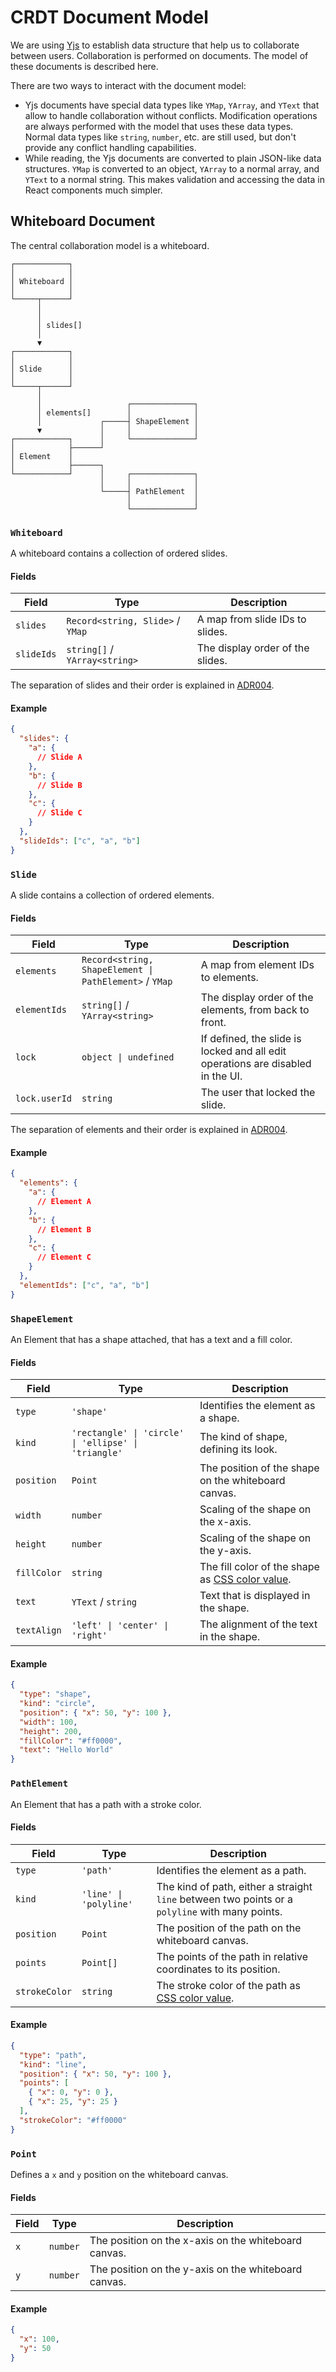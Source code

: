 # CRDT Document Model

We are using [Yjs][adr004] to establish data structure that help us to collaborate between users.
Collaboration is performed on documents.
The model of these documents is described here.

There are two ways to interact with the document model:

- Yjs documents have special data types like `YMap`, `YArray`, and `YText` that allow to handle collaboration without conflicts.
  Modification operations are always performed with the model that uses these data types.
  Normal data types like `string`, `number`, etc. are still used, but don't provide any conflict handling capabilities.
- While reading, the Yjs documents are converted to plain JSON-like data structures.
  `YMap` is converted to an object, `YArray` to a normal array, and `YText` to a normal string.
  This makes validation and accessing the data in React components much simpler.

## Whiteboard Document

The central collaboration model is a whiteboard.

```
┌────────────┐
│            │
│ Whiteboard │
│            │
└─────┬──────┘
      │
      │
      │ slides[]
      │
      ▼
┌────────────┐
│            │
│ Slide      │
│            │
└─────┬──────┘
      │
      │                   ┌──────────────┐
      │ elements[]        │              │
      │             ┌─────┤ ShapeElement │
      ▼             │     │              │
┌────────────┐      │     └──────────────┘
│            ├──────┘
│ Element    │
│            ├──────┐
└────────────┘      │     ┌──────────────┐
                    │     │              │
                    └─────┤ PathElement  │
                          │              │
                          └──────────────┘
```

### `Whiteboard`

A whiteboard contains a collection of ordered slides.

#### Fields

| Field      | Type                             | Description                      |
| ---------- | -------------------------------- | -------------------------------- |
| `slides`   | `Record<string, Slide>` / `YMap` | A map from slide IDs to slides.  |
| `slideIds` | `string[]` / `YArray<string>`    | The display order of the slides. |

The separation of slides and their order is explained in [ADR004][adr004].

#### Example

```json
{
  "slides": {
    "a": {
      // Slide A
    },
    "b": {
      // Slide B
    },
    "c": {
      // Slide C
    }
  },
  "slideIds": ["c", "a", "b"]
}
```

### `Slide`

A slide contains a collection of ordered elements.

#### Fields

| Field         | Type                                                   | Description                                                                     |
| ------------- | ------------------------------------------------------ | ------------------------------------------------------------------------------- |
| `elements`    | `Record<string, ShapeElement \| PathElement>` / `YMap` | A map from element IDs to elements.                                             |
| `elementIds`  | `string[]` / `YArray<string>`                          | The display order of the elements, from back to front.                          |
| `lock`        | `object \| undefined`                                  | If defined, the slide is locked and all edit operations are disabled in the UI. |
| `lock.userId` | `string`                                               | The user that locked the slide.                                                 |

The separation of elements and their order is explained in [ADR004][adr004].

#### Example

```json
{
  "elements": {
    "a": {
      // Element A
    },
    "b": {
      // Element B
    },
    "c": {
      // Element C
    }
  },
  "elementIds": ["c", "a", "b"]
}
```

### `ShapeElement`

An Element that has a shape attached, that has a text and a fill color.

#### Fields

| Field       | Type                                                 | Description                                                 |
| ----------- | ---------------------------------------------------- | ----------------------------------------------------------- |
| `type`      | `'shape'`                                            | Identifies the element as a shape.                          |
| `kind`      | `'rectangle' \| 'circle' \| 'ellipse' \| 'triangle'` | The kind of shape, defining its look.                       |
| `position`  | `Point`                                              | The position of the shape on the whiteboard canvas.         |
| `width`     | `number`                                             | Scaling of the shape on the x-axis.                         |
| `height`    | `number`                                             | Scaling of the shape on the y-axis.                         |
| `fillColor` | `string`                                             | The fill color of the shape as [CSS color value][csscolor]. |
| `text`      | `YText` / `string`                                   | Text that is displayed in the shape.                        |
| `textAlign` | `'left' \| 'center' \| 'right'`                      | The alignment of the text in the shape.                     |

#### Example

```json
{
  "type": "shape",
  "kind": "circle",
  "position": { "x": 50, "y": 100 },
  "width": 100,
  "height": 200,
  "fillColor": "#ff0000",
  "text": "Hello World"
}
```

### `PathElement`

An Element that has a path with a stroke color.

#### Fields

| Field         | Type                   | Description                                                                                     |
| ------------- | ---------------------- | ----------------------------------------------------------------------------------------------- |
| `type`        | `'path'`               | Identifies the element as a path.                                                               |
| `kind`        | `'line' \| 'polyline'` | The kind of path, either a straight `line` between two points or a `polyline` with many points. |
| `position`    | `Point`                | The position of the path on the whiteboard canvas.                                              |
| `points`      | `Point[]`              | The points of the path in relative coordinates to its position.                                 |
| `strokeColor` | `string`               | The stroke color of the path as [CSS color value][csscolor].                                    |

#### Example

```json
{
  "type": "path",
  "kind": "line",
  "position": { "x": 50, "y": 100 },
  "points": [
    { "x": 0, "y": 0 },
    { "x": 25, "y": 25 }
  ],
  "strokeColor": "#ff0000"
}
```

### `Point`

Defines a `x` and `y` position on the whiteboard canvas.

#### Fields

| Field | Type     | Description                                          |
| ----- | -------- | ---------------------------------------------------- |
| `x`   | `number` | The position on the x-axis on the whiteboard canvas. |
| `y`   | `number` | The position on the y-axis on the whiteboard canvas. |

#### Example

```json
{
  "x": 100,
  "y": 50
}
```

[adr004]: ../adrs/adr004-using-yjs-as-a-crdt-implementation.md
[csscolor]: https://developer.mozilla.org/en-US/docs/Web/CSS/color_value
